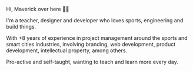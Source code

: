 Hi, Maverick over here 👋🏻

I'm a teacher, designer and developer who loves sports, engineering and build things.

With +8 years of experience in project management around the sports and smart cities industries, involving branding, web development, product development, intellectual property, among others. 

Pro-active and self-taught, wanting to teach and learn more every day.

<!---
- 👋 Hi, I’m 
- 👀 I’m interested in ...
- 🌱 I’m currently learning ...
- 💞️ I’m looking to collaborate on ...
- 📫 How to reach me ...
maverck-/maverck- is a ✨ special ✨ repository because its `README.md` (this file) appears on your GitHub profile.
You can click the Preview link to take a look at your changes.
--->

